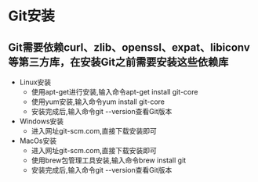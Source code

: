 # Git安装
Git需要依赖curl、zlib、openssl、expat、libiconv等第三方库，在安装Git之前需要安装这些依赖库
-----
- Linux安装
	- 使用apt-get进行安装,输入命令apt-get install git-core
	- 使用yum安装,输入命令yum install git-core
	- 安装完成后,输入命令git --version查看Git版本
- Windows安装
	- 进入网址git-scm.com,直接下载安装即可
- MacOs安装
	- 进入网址git-scm.com,直接下载安装即可
	- 使用brew包管理工具安装,输入命令brew install git
	- 安装完成后,输入命令git --version查看Git版本